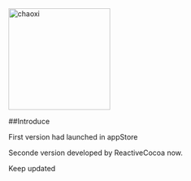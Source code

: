 
<img src="http://7xnqnj.com1.z0.glb.clouddn.com/favicon.png" width = "200" height = "200" alt="chaoxi" align=center />

<p>
##Introduce
<p>

First version had launched in appStore

Seconde version developed by ReactiveCocoa now.

Keep updated
